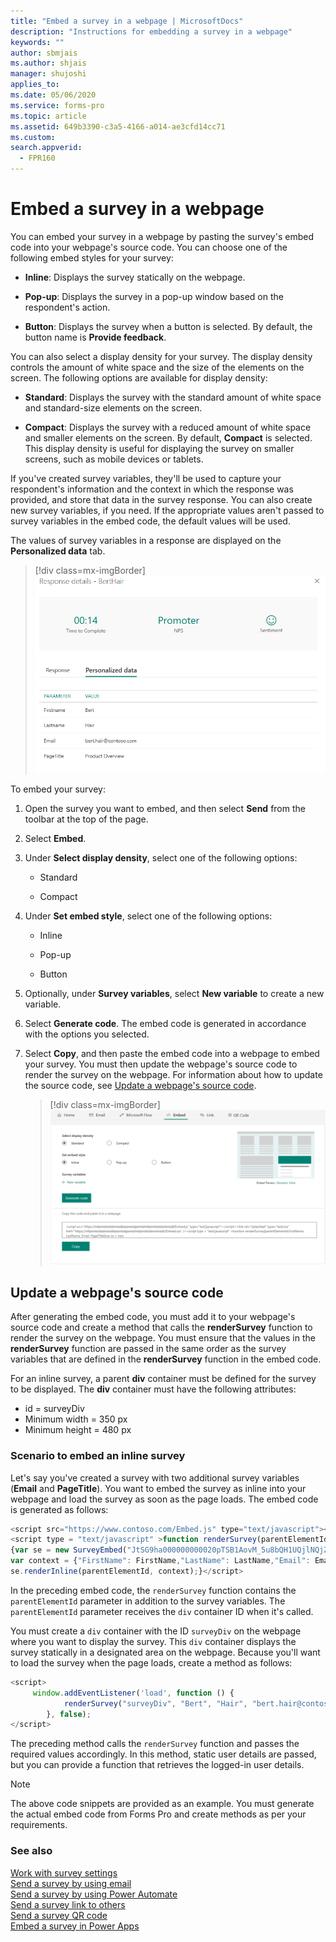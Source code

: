 ```yaml
---
title: "Embed a survey in a webpage | MicrosoftDocs"
description: "Instructions for embedding a survey in a webpage"
keywords: ""
author: sbmjais
ms.author: shjais
manager: shujoshi
applies_to: 
ms.date: 05/06/2020
ms.service: forms-pro
ms.topic: article
ms.assetid: 649b3390-c3a5-4166-a014-ae3cfd14cc71
ms.custom: 
search.appverid:
  - FPR160
---
```


# Embed a survey in a webpage

You can embed your survey in a webpage by pasting the survey's embed code into your webpage's source code. You can choose one of the following embed styles for your survey:

- **Inline**: Displays the survey statically on the webpage.

- **Pop-up**: Displays the survey in a pop-up window based on the respondent's action.

- **Button**: Displays the survey when a button is selected. By default, the button name is **Provide feedback**.

You can also select a display density for your survey. The display density controls the amount of white space and the size of the elements on the screen. The following options are available for display density:

- **Standard**: Displays the survey with the standard amount of white space and standard-size elements on the screen.

- **Compact**: Displays the survey with a reduced amount of white space and smaller elements on the screen. By default, **Compact** is selected. This display density is useful for displaying the survey on smaller screens, such as mobile devices or tablets.

If you've created survey variables, they'll be used to capture your respondent's information and the context in which the response was provided, and store that data in the survey response. You can also create new survey variables, if you need. If the appropriate values aren't passed to survey variables in the embed code, the default values will be used.

The values of survey variables in a response are displayed on the **Personalized data** tab.

> [!div class=mx-imgBorder]
> ![Survey variables in a survey response](media/survey-response-context-param.png "Survey variables in a survey response")

To embed your survey:

1.  Open the survey you want to embed, and then select **Send** from the toolbar at the top of the page.

2.  Select **Embed**.

3. Under **Select display density**, select one of the following options:

    - Standard

    - Compact

4.  Under **Set embed style**, select one of the following options:

    -   Inline

    -   Pop-up

    -   Button

5.  Optionally, under **Survey variables**, select **New variable** to create a new variable.

6.  Select **Generate code**. The embed code is generated in accordance with the options you selected.

7.  Select **Copy**, and then paste the embed code into a webpage to embed your survey. You must then update the webpage's source code to render the survey on the webpage. For information about how to update the source code, see [Update a webpage's source code](#update-a-webpages-source-code).  

    > [!div class=mx-imgBorder]
    > ![embed a survey in a webpage](media/survey-embed.png "Embed a survey in a webpage")  

## Update a webpage's source code

After generating the embed code, you must add it to your webpage's source code and create a method that calls the **renderSurvey** function to render the survey on the webpage. You must ensure that the values in the **renderSurvey** function are passed in the same order as the survey variables that are defined in the **renderSurvey** function in the embed code.

For an inline survey, a parent **div** container must be defined for the survey to be displayed. The **div** container must have the following attributes:
- id = surveyDiv
- Minimum width = 350 px
- Minimum height = 480 px

### Scenario to embed an inline survey

Let's say you've created a survey with two additional survey variables (**Email** and **PageTitle**). You want to embed the survey as inline into your webpage and load the survey as soon as the page loads. The embed code is generated as follows:

```JavaScript
<script src="https://www.contoso.com/Embed.js" type="text/javascript"></script><link rel="stylesheet" type="text/css" href="https://www.contoso.com/Embed.css" />
<script type = "text/javascript" >function renderSurvey(parentElementId, FirstName, LastName, Email, PageTitle)
{var se = new SurveyEmbed("JtSG9ha000000000020pTSB1AovM_5u8bQH1UQjlNQjZRWV0000000000","https://www.contoso.com/");
var context = {"FirstName": FirstName,"LastName": LastName,"Email": Email,"PageTitle": PageTitle,};
se.renderInline(parentElementId, context);}</script>
```

In the preceding embed code, the `renderSurvey` function contains the `parentElementId` parameter in addition to the survey variables. The `parentElementId` parameter receives the `div` container ID when it's called.

You must create a `div` container with the ID `surveyDiv` on the webpage where you want to display the survey. This `div` container displays the survey statically in a designated area on the webpage. Because you'll want to load the survey when the page loads, create a method as follows:

```JavaScript
<script>
	 window.addEventListener('load', function () {
            renderSurvey("surveyDiv", "Bert", "Hair", "bert.hair@contoso.com", "Product Overview");
        }, false);
</script>
```

The preceding method calls the `renderSurvey` function and passes the required values accordingly. In this method, static user details are passed, but you can provide a function that retrieves the logged-in user details.

> [!NOTE]
> The above code snippets are provided as an example. You must generate the actual embed code from Forms Pro and create methods as per your requirements.

### See also

[Work with survey settings](invite-settings.md)<br>
[Send a survey by using email](send-survey-email.md)<br>
[Send a survey by using Power Automate](send-survey-flow.md)<br>
[Send a survey link to others](send-survey-link.md)<br>
[Send a survey QR code](send-survey-qrcode.md)<br>
[Embed a survey in Power Apps](embed-survey-powerapps.md)

